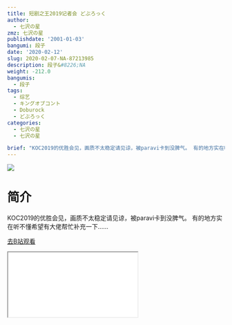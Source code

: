 ```yaml
---
title: 短剧之王2019记者会 どぶろっく
author:
  - 七沢の星
zmz: 七沢の星
publishdate: '2001-01-03'
bangumi: 段子
date: '2020-02-12'
slug: 2020-02-07-NA-87213985
description: 段子&#8226;NA
weight: -212.0
bangumis:
  - 段子
tags:
  - 综艺
  - キングオブコント
  - Doburock
  - どぶろっく
categories:
  - 七沢の星
  - 七沢の星

brief: "KOC2019的优胜会见，画质不太稳定请见谅，被paravi卡到没脾气。 有的地方实在听不懂希望有大佬帮忙补充一下……"
---
```

![](https://raw.githubusercontent.com/tcgriffith/owaraisite/master/static/tmpimg/408237e68c877b590bbcc294be01944d60fab6aa.jpg.480.jpg)
# 简介  
KOC2019的优胜会见，画质不太稳定请见谅，被paravi卡到没脾气。
有的地方实在听不懂希望有大佬帮忙补充一下……  

[去B站观看](https://www.bilibili.com/video/av87213985/)
<div class ="resp-container"><iframe class="testiframe" src="//player.bilibili.com/player.html?aid=87213985"", scrolling="no", allowfullscreen="true" > </iframe></div> 
